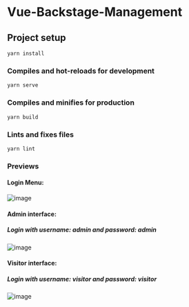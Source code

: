# Vue-Backstage-Management

## Project setup
```
yarn install
```

### Compiles and hot-reloads for development
```
yarn serve
```

### Compiles and minifies for production
```
yarn build
```

### Lints and fixes files
```
yarn lint
```

### Previews

#### Login Menu:

![image](https://github.com/Cickc/Vue-Backstage-management/blob/master/Login.png?raw=true)

#### Admin interface:

##### Login with username: admin and password: admin

![image](https://github.com/Cickc/Vue-Backstage-management/blob/master/Admin.png?raw=true)

#### Visitor interface:

##### Login with username: visitor and password: visitor

![image](https://github.com/Cickc/Vue-Backstage-management/blob/master/Visitor.png?raw=true)

